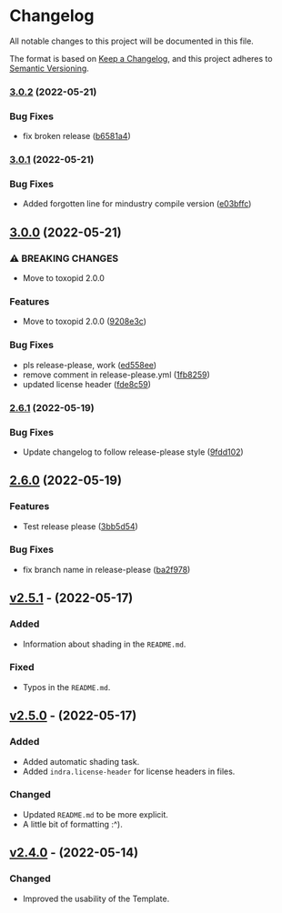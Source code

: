 # Changelog

All notable changes to this project will be documented in this file.

The format is based on [Keep a Changelog](http://keepachangelog.com/),
and this project adheres to [Semantic Versioning](http://semver.org/).

### [3.0.2](https://github.com/Xpdustry/TemplatePlugin/compare/v3.0.1...v3.0.2) (2022-05-21)


### Bug Fixes

* fix broken release ([b6581a4](https://github.com/Xpdustry/TemplatePlugin/commit/b6581a477826d19cf62dbe632c82d3f3d20edb64))

### [3.0.1](https://github.com/Xpdustry/TemplatePlugin/compare/v3.0.0...v3.0.1) (2022-05-21)


### Bug Fixes

* Added forgotten line for mindustry compile version ([e03bffc](https://github.com/Xpdustry/TemplatePlugin/commit/e03bffcb936c61fef663954a99eb1a9f696b3315))

## [3.0.0](https://github.com/Xpdustry/TemplatePlugin/compare/v2.6.1...v3.0.0) (2022-05-21)


### ⚠ BREAKING CHANGES

* Move to toxopid 2.0.0

### Features

* Move to toxopid 2.0.0 ([9208e3c](https://github.com/Xpdustry/TemplatePlugin/commit/9208e3ce21b76437dccd65e510085f13c6540bbb))


### Bug Fixes

* pls release-please, work ([ed558ee](https://github.com/Xpdustry/TemplatePlugin/commit/ed558ee00ed440400be6d1b1bf32cb7af0e5f203))
* remove comment in release-please.yml ([1fb8259](https://github.com/Xpdustry/TemplatePlugin/commit/1fb8259d931111371eb0f1c8f3915e97469456e1))
* updated license header ([fde8c59](https://github.com/Xpdustry/TemplatePlugin/commit/fde8c594acac66768d86cf372cda8ab604b13823))

### [2.6.1](https://github.com/Xpdustry/TemplatePlugin/compare/v2.6.0...v2.6.1) (2022-05-19)

### Bug Fixes

* Update changelog to follow release-please style ([9fdd102](https://github.com/Xpdustry/TemplatePlugin/commit/9fdd102941d30f3c386d6612d23ed92d3adfd968))

## [2.6.0](https://github.com/Xpdustry/TemplatePlugin/compare/v2.5.1...v2.6.0) (2022-05-19)

### Features

* Test release please ([3bb5d54](https://github.com/Xpdustry/TemplatePlugin/commit/3bb5d542dc8ba77583a837b2e21b89ea4f94a658))

### Bug Fixes

* fix branch name in release-please ([ba2f978](https://github.com/Xpdustry/TemplatePlugin/commit/ba2f978c33bac4993f316eb58f062f8a18c007fa))

## [v2.5.1](https://github.com/Xpdustry/TemplatePlugin/compare/v2.5.0...v2.5.1) - (2022-05-17)

### Added

* Information about shading in the `README.md`.

### Fixed

* Typos in the `README.md`.

## [v2.5.0](https://github.com/Xpdustry/TemplatePlugin/compare/v2.4.0...v2.5.0) - (2022-05-17)

### Added

* Added automatic shading task.
* Added `indra.license-header` for license headers in files.

### Changed

* Updated `README.md` to be more explicit.
* A little bit of formatting :^).

## [v2.4.0](https://github.com/Xpdustry/TemplatePlugin/compare/v2.3.2...v2.4.0) - (2022-05-14)

### Changed

* Improved the usability of the Template.
